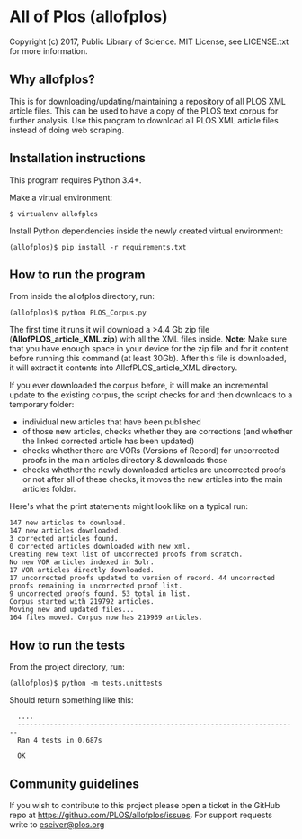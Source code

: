 
All of Plos (allofplos)
=======================

Copyright (c) 2017, Public Library of Science. MIT License, see LICENSE.txt for more information.

Why allofplos?
--------------

This is for downloading/updating/maintaining a repository of all PLOS XML article files. This can be used to have a copy of the PLOS text corpus for further analysis. Use this program to download all PLOS XML article files instead of doing web scraping.

Installation instructions
-------------------------

This program requires Python 3.4+.

Make a virtual environment:

`$ virtualenv allofplos`

Install Python dependencies inside the newly created virtual environment:

`(allofplos)$ pip install -r requirements.txt`

How to run the program
----------------------

From inside the allofplos directory, run:

`(allofplos)$ python PLOS_Corpus.py`

The first time it runs it will download a >4.4 Gb zip file (**AllofPLOS_article_XML.zip**) with all the XML files inside. **Note**: Make sure that you have enough space in your device for the zip file and for it content before running this command (at least 30Gb). After this file is downloaded, it will extract it contents into AllofPLOS_article_XML directory.

If you ever downloaded the corpus before, it will make an incremental update to the existing corpus, the script checks for and then downloads to a temporary folder:

* individual new articles that have been published
* of those new articles, checks whether they are corrections (and whether the linked corrected article has been updated)
* checks whether there are VORs (Versions of Record) for uncorrected proofs in the main articles directory & downloads those
* checks whether the newly downloaded articles are uncorrected proofs or not
after all of these checks, it moves the new articles into the main articles folder.

Here's what the print statements might look like on a typical run:

```
147 new articles to download.
147 new articles downloaded.
3 corrected articles found.
0 corrected articles downloaded with new xml.
Creating new text list of uncorrected proofs from scratch.
No new VOR articles indexed in Solr.
17 VOR articles directly downloaded.
17 uncorrected proofs updated to version of record. 44 uncorrected proofs remaining in uncorrected proof list.
9 uncorrected proofs found. 53 total in list.
Corpus started with 219792 articles.
Moving new and updated files...
164 files moved. Corpus now has 219939 articles.
```


How to run the tests
--------------------

From the project directory, run:

`(allofplos)$ python -m tests.unittests`

Should return something like this:

```
  ....
  ----------------------------------------------------------------------
  Ran 4 tests in 0.687s

  OK
```

Community guidelines
--------------------

If you wish to contribute to this project please open a ticket in the GitHub repo at https://github.com/PLOS/allofplos/issues. For support requests write to eseiver@plos.org
